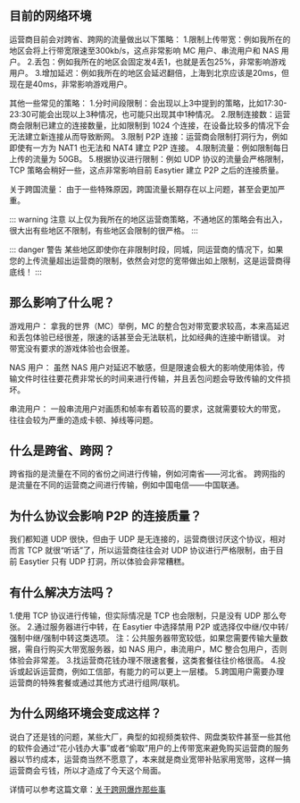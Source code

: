 ## 目前的网络环境
运营商目前会对跨省、跨网的流量做出以下策略：
1.限制上传带宽：例如我所在的地区会将上行带宽限速至300kb/s，这点非常影响 MC 用户、串流用户和 NAS 用户。
2.丢包：例如我所在的地区会固定发4丢1，也就是丢包25%，非常影响游戏用户。
3.增加延迟：例如我所在的地区会延迟翻倍，上海到北京应该是20ms，但现在是40ms，非常影响游戏用户。

其他一些常见的策略：
1.分时间段限制：会出现以上3中提到的策略，比如17:30-23:30可能会出现以上3种情况，也可能只出现其中1种情况。
2.限制连接数：运营商会限制已建立的连接数量，比如限制到 1024 个连接，在设备比较多的情况下会无法建立新连接从而导致断网。
3.限制 P2P 连接：运营商会限制打洞行为，例如即使有一方为 NAT1 也无法和 NAT4 建立 P2P 连接。
4.限制流量：例如限制每日上传的流量为 50GB。
5.根据协议进行限制：例如 UDP 协议的流量会严格限制，TCP 策略会稍好一些，这点非常影响目前 Easytier 建立 P2P 之后的连接质量。

关于跨国流量：
由于一些特殊原因，跨国流量长期存在以上问题，甚至会更加严重。

::: warning 注意
以上仅为我所在的地区运营商策略，不通地区的策略会有出入，很大出有些地区不限制，有些地区会限制的很严格。
:::

::: danger 警告
某些地区即使你在非限制时段，同城，同运营商的情况下，如果您的上传流量超出运营商的限制，依然会对您的宽带做出如上限制，这是运营商得底线！
:::

## 那么影响了什么呢？
游戏用户：
拿我的世界（MC）举例，MC 的整合包对带宽要求较高，本来高延迟和丢包体验已经很差，限速的话甚至会无法联机，比如经典的连接中断错误。
对带宽没有要求的游戏体验也会很差。

NAS 用户：
虽然 NAS 用户对延迟不敏感，但是限速会极大的影响使用体验，传输文件时往往要花费非常长的时间来进行传输，并且丢包问题会导致传输的文件损坏。

串流用户：
一般串流用户对画质和帧率有着较高的要求，这就需要较大的带宽，往往会较为严重的造成卡顿、掉线等问题。

## 什么是跨省、跨网？
跨省指的是流量在不同的省份之间进行传输，例如河南省——河北省。
跨网指的是流量在不同的运营商之间进行传输，例如中国电信——中国联通。

## 为什么协议会影响 P2P 的连接质量？
我们都知道 UDP 很快，但由于 UDP 是无连接的，运营商很讨厌这个协议，相对而言 TCP 就很“听话”了，所以运营商往往会对 UDP 协议进行严格限制，由于目前 Easytier 只有 UDP 打洞，所以体验会非常糟糕。

## 有什么解决方法吗？
1.使用 TCP 协议进行传输，但实际情况是 TCP 也会限制，只是没有 UDP 那么夸张。
2.通过服务器进行中转，在 Easytier 中选择禁用 P2P 或选择仅中继/仅中转/强制中继/强制中转这类选项。
注：公共服务器带宽较低，如果您需要传输大量数据，需自行购买大带宽服务器，如 NAS 用户，串流用户，MC 整合包用户，否则体验会非常差。
3.找运营商花钱办理不限速套餐，这类套餐往往价格很高。
4.投诉或起诉运营商，例如工信部，有能力的可以更上一层楼。
5.跨国用户需要办理运营商的特殊套餐或通过其他方式进行组网/联机。

## 为什么网络环境会变成这样？
说白了还是钱的问题，某些大厂，典型的如视频类软件、网盘类软件甚至一些其他的软件会通过“花小钱办大事”或者“偷取”用户的上传带宽来避免购买运营商的服务器以节约成本，运营商当然不愿意了，本来就是商业宽带补贴家用宽带，这样一搞运营商会亏钱，所以才造成了今天这个局面。

详情可以参考这篇文章：[关于跨网爆炸那些事](https://blog.sunflyer.cn/archives/1208)